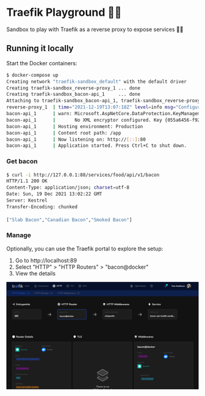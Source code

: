 # Traefik Playground 🤹‍♂️

Sandbox to play with Traefik as a reverse proxy to expose services 🤹‍♂️

## Running it locally

Start the Docker containers:

```bash
$ docker-compose up
Creating network "traefik-sandbox_default" with the default driver
Creating traefik-sandbox_reverse-proxy_1 ... done
Creating traefik-sandbox_bacon-api_1     ... done
Attaching to traefik-sandbox_bacon-api_1, traefik-sandbox_reverse-proxy_1
reverse-proxy_1  | time="2021-12-19T13:07:18Z" level=info msg="Configuration loaded from flags."
bacon-api_1      | warn: Microsoft.AspNetCore.DataProtection.KeyManagement.XmlKeyManager[35]
bacon-api_1      |       No XML encryptor configured. Key {055a6456-f920-428f-9c8f-f48dfd2ba794} may be persisted to storage in unencrypted form.
bacon-api_1      | Hosting environment: Production
bacon-api_1      | Content root path: /app
bacon-api_1      | Now listening on: http://[::]:80
bacon-api_1      | Application started. Press Ctrl+C to shut down.
```

### Get bacon

```bash
$ curl -i http://127.0.0.1:88/services/food/api/v1/bacon
HTTP/1.1 200 OK
Content-Type: application/json; charset=utf-8
Date: Sun, 19 Dec 2021 13:02:22 GMT
Server: Kestrel
Transfer-Encoding: chunked

["Slab Bacon","Canadian Bacon","Smoked Bacon"]
```

### Manage

Optionally, you can use the Traefik portal to explore the setup:
1. Go to http://localhost:89
2. Select "HTTP" > "HTTP Routers" > "bacon@docker"
3. View the details

![](./media/portal.png)